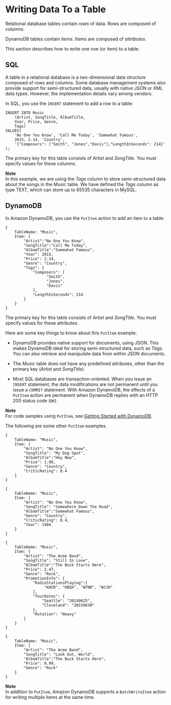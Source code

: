# Writing Data To a Table<a name="SQLtoNoSQL.WriteData"></a>

Relational database tables contain *rows* of data\. Rows are composed of *columns*\. 

DynamoDB tables contain *items*\. Items are composed of *attributes*\.

This section describes how to write one row \(or item\) to a table\.

## SQL<a name="SQLtoNoSQL.WriteData.SQL"></a>

A table in a relational database is a two\-dimensional data structure composed of rows and columns\. Some database management systems also provide support for semi\-structured data, usually with native JSON or XML data types\. However, the implementation details vary among vendors\.

In SQL, you use the `INSERT` statement to add a row to a table:

```
INSERT INTO Music 
    (Artist, SongTitle, AlbumTitle, 
    Year, Price, Genre, 
    Tags)
VALUES(
    'No One You Know', 'Call Me Today', 'Somewhat Famous',
    2015, 2.14, 'Country',
    '{"Composers": ["Smith", "Jones","Davis"],"LengthInSeconds": 214}'
);
```

The primary key for this table consists of *Artist* and *SongTitle*\. You must specify values for these columns\.

**Note**  
In this example, we are using the *Tags* column to store semi\-structured data about the songs in the *Music* table\. We have defined the *Tags* column as type TEXT, which can store up to 65535 characters in MySQL\. 

## DynamoDB<a name="SQLtoNoSQL.WriteData.DynamoDB"></a>

In Amazon DynamoDB, you use the `PutItem` action to add an item to a table:

```
{
    TableName: "Music",
    Item: {
        "Artist":"No One You Know",
        "SongTitle":"Call Me Today",
        "AlbumTitle":"Somewhat Famous",
        "Year": 2015,
        "Price": 2.14,
        "Genre": "Country",
        "Tags": {
            "Composers": [
                  "Smith",
                  "Jones",
                  "Davis"
            ],
            "LengthInSeconds": 214
        }
    }
}
```

The primary key for this table consists of *Artist* and *SongTitle*\. You must specify values for these attributes\.

Here are some key things to know about this `PutItem` example:

+ DynamoDB provides native support for documents, using JSON\. This makes DynamoDB ideal for storing semi\-structured data, such as *Tags*\. You can also retrieve and manipulate data from within JSON documents\.

+ The *Music* table does not have any predefined attributes, other than the primary key \(*Artist* and *SongTitle*\)\.

+ Most SQL databases are transaction\-oriented\. When you issue an `INSERT` statement, the data modifications are not permanent until you issue a `COMMIT` statement\. With Amazon DynamoDB, the effects of a `PutItem` action are permanent when DynamoDB replies with an HTTP 200 status code \(`OK`\)\.

**Note**  
For code samples using `PutItem`, see [Getting Started with DynamoDB](GettingStarted.md)\.

The following are some other `PutItem` examples\.

```
{
    TableName: "Music",
    Item: {
        "Artist": "No One You Know",
        "SongTitle": "My Dog Spot",
        "AlbumTitle":"Hey Now",
        "Price": 1.98,
        "Genre": "Country",
        "CriticRating": 8.4
    }
}
```

```
{
    TableName: "Music",
    Item: {
        "Artist": "No One You Know",
        "SongTitle": "Somewhere Down The Road",
        "AlbumTitle":"Somewhat Famous",
        "Genre": "Country",
        "CriticRating": 8.4,
        "Year": 1984
    }
}
```

```
{
    TableName: "Music",
    Item: {
        "Artist": "The Acme Band",
        "SongTitle": "Still In Love",
        "AlbumTitle":"The Buck Starts Here",
        "Price": 2.47,
        "Genre": "Rock",
        "PromotionInfo": {
            "RadioStationsPlaying":[
                 "KHCR", "KBQX", "WTNR", "WJJH"
            ],
            "TourDates": {
                "Seattle": "20150625",
                "Cleveland": "20150630"
            },
            "Rotation": "Heavy"
        }
    }
}
```

```
{
    TableName: "Music",
    Item: {
        "Artist": "The Acme Band",
        "SongTitle": "Look Out, World",
        "AlbumTitle":"The Buck Starts Here",
        "Price": 0.99,
        "Genre": "Rock"
    }
}
```

**Note**  
In addition to `PutItem`, Amazon DynamoDB supports a `BatchWriteItem` action for writing multiple items at the same time\.
